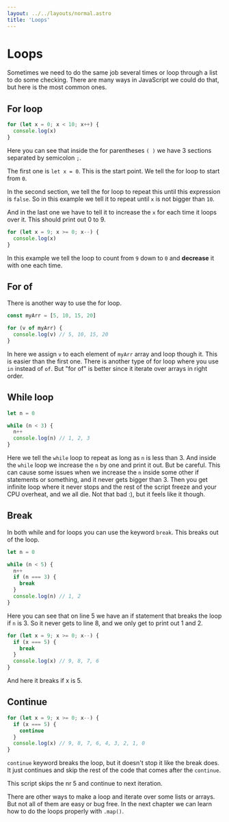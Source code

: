 ```yaml
---
layout: ../../layouts/normal.astro
title: 'Loops'
---
```


# Loops

Sometimes we need to do the same job several times or loop through a list to do some checking.
There are many ways in JavaScript we could do that, but here is the most common ones.

## For loop

```javascript
for (let x = 0; x < 10; x++) {
  console.log(x)
}
```

Here you can see that inside the for parentheses `( )` we have 3 sections separated by semicolon `;`.

The first one is `let x = 0`.
This is the start point. We tell the for loop to start from `0`.

In the second section, we tell the for loop to repeat this until this expression is `false`.
So in this example we tell it to repeat until `x` is not bigger than `10`.

And in the last one we have to tell it to increase the `x` for each time it loops over it.
This should print out 0 to 9.

```javascript
for (let x = 9; x >= 0; x--) {
  console.log(x)
}
```

In this example we tell the loop to count from `9` down to `0` and **decrease** it with one each time.

## For of

There is another way to use the for loop.

```javascript
const myArr = [5, 10, 15, 20]

for (v of myArr) {
  console.log(v) // 5, 10, 15, 20
}
```

In here we assign `v` to each element of `myArr` array and loop though it.
This is easier than the first one. There is another type of for loop where you use `in` instead of `of`.
But "for of" is better since it iterate over arrays in right order.

## While loop

```javascript
let n = 0

while (n < 3) {
  n++
  console.log(n) // 1, 2, 3
}
```

Here we tell the `while` loop to repeat as long as `n` is less than 3.
And inside the `while` loop we increase the `n` by one and print it out.
But be careful. This can cause some issues when we increase the `n` inside some other if statements or something, and it never gets bigger than 3.
Then you get infinite loop where it never stops and the rest of the script freeze and your CPU overheat, and we all die. Not that bad :), but it feels like it though.

## Break

In both while and for loops you can use the keyword `break`. This breaks out of the loop.

```javascript
let n = 0

while (n < 5) {
  n++
  if (n === 3) {
    break
  }
  console.log(n) // 1, 2
}
```

Here you can see that on line 5 we have an if statement that breaks the loop if `n` is 3.
So it never gets to line 8, and we only get to print out 1 and 2.

```javascript
for (let x = 9; x >= 0; x--) {
  if (x === 5) {
    break
  }
  console.log(x) // 9, 8, 7, 6
}
```

And here it breaks if x is 5.

## Continue

```javascript
for (let x = 9; x >= 0; x--) {
  if (x === 5) {
    continue
  }
  console.log(x) // 9, 8, 7, 6, 4, 3, 2, 1, 0
}
```

`continue` keyword breaks the loop, but it doesn't stop it like the break does.
It just continues and skip the rest of the code that comes after the `continue`.

This script skips the nr 5 and continue to next iteration.

There are other ways to make a loop and iterate over some lists or arrays. But not all of them are easy or bug free. In the next chapter we can learn how to do the loops properly with `.map()`.
